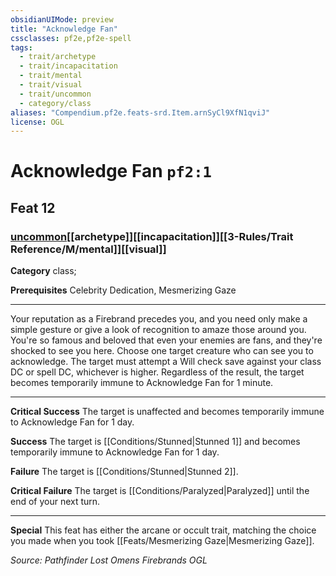 ```yaml
---
obsidianUIMode: preview
title: "Acknowledge Fan"
cssclasses: pf2e,pf2e-spell
tags:
  - trait/archetype
  - trait/incapacitation
  - trait/mental
  - trait/visual
  - trait/uncommon
  - category/class
aliases: "Compendium.pf2e.feats-srd.Item.arnSyCl9XfN1qviJ"
license: OGL
---
```

# Acknowledge Fan `pf2:1`
## Feat 12
### [uncommon](uncommon "Uncommon Rarity Trait")[[archetype]][[incapacitation]][[3-Rules/Trait Reference/M/mental]][[visual]]

**Category** class; 



**Prerequisites** Celebrity Dedication, Mesmerizing Gaze
* * *
Your reputation as a Firebrand precedes you, and you need only make a simple gesture or give a look of recognition to amaze those around you. You're so famous and beloved that even your enemies are fans, and they're shocked to see you here. Choose one target creature who can see you to acknowledge. The target must attempt a Will check save against your class DC or spell DC, whichever is higher. Regardless of the result, the target becomes temporarily immune to Acknowledge Fan for 1 minute.

* * *

**Critical Success** The target is unaffected and becomes temporarily immune to Acknowledge Fan for 1 day.

**Success** The target is [[Conditions/Stunned|Stunned 1]] and becomes temporarily immune to Acknowledge Fan for 1 day.

**Failure** The target is [[Conditions/Stunned|Stunned 2]].

**Critical Failure** The target is [[Conditions/Paralyzed|Paralyzed]] until the end of your next turn.

* * *

**Special** This feat has either the arcane or occult trait, matching the choice you made when you took [[Feats/Mesmerizing Gaze|Mesmerizing Gaze]].

*Source: Pathfinder Lost Omens Firebrands*
*OGL*
